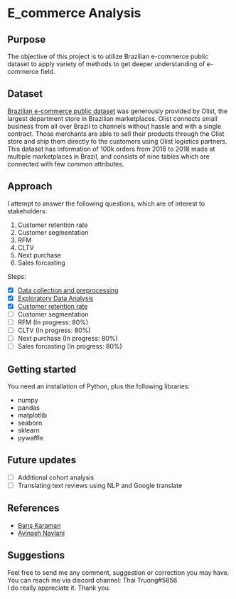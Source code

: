 # E_commerce Analysis
## Purpose
The objective of this project is to utilize Brazilian e-commerce public dataset to apply variety of methods to get deeper understanding of e-commerce field.
## Dataset
[Brazilian e-commerce public dataset](https://www.kaggle.com/olistbr/brazilian-ecommerce) was generously provided by Olist, the largest department store in Brazilian marketplaces. Olist connects small business from all over Brazil to channels without hassle and with a single contract. Those merchants are able to sell their products through the Olist store and ship them directly to the customers using Olist logistics partners.  
This dataset has information of 100k orders from 2016 to 2018 made at multiple marketplaces in Brazil, and consists of nine tables which are connected with few common attributes.

## Approach
I attempt to answer the following questions, which are of interest to stakeholders:
1. Customer retention rate
2. Customer segmentation
3. RFM
4. CLTV
5. Next purchase
6. Sales forcasting

Steps: 
- [x] [Data collection and preprocessing](https://github.com/thaitruong018/e_commerce_analysis/blob/main/1_Data_preparation.ipynb)
- [x] [Exploratory Data Analysis](https://github.com/thaitruong018/e_commerce_analysis/blob/main/2_Exploratory_Data_Analysis.ipynb)
- [x] [Customer retention rate](https://github.com/thaitruong018/e_commerce_analysis/blob/main/3_Customer_retention_rate.ipynb)
- [ ] Customer segmentation
- [ ] RFM (In progress: 80%)
- [ ] CLTV (In progress: 80%)
- [ ] Next purchase (In progress: 80%)
- [ ] Sales forcasting (In progress: 80%)
## Getting started
You need an installation of Python, plus the following libraries:

* numpy  
* pandas  
* matplotlib
* seaborn  
* sklearn
* pywaffle

## Future updates
- [ ] Additional cohort analysis
- [ ] Translating text reviews using NLP and Google translate

## References
- [Barış Karaman](https://medium.com/@karamanbk)
- [Avinash Navlani](https://www.datacamp.com/community/tutorials/customer-life-time-value)

## Suggestions
Feel free to send me any comment, suggestion or correction you may have. You can reach me via discord channel: Thai Truong#5856  
I do really appreciate it. Thank you. 
